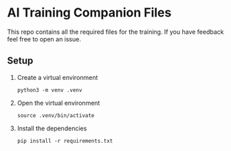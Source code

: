 # AI Training Companion Files

This repo contains all the required files for the training. If you have feedback feel free to open an issue.


## Setup 

1. Create a virtual environment

    `python3 -m venv .venv`

2. Open the virtual environment

    `source .venv/bin/activate`

3. Install the dependencies

    `pip install -r requirements.txt`


